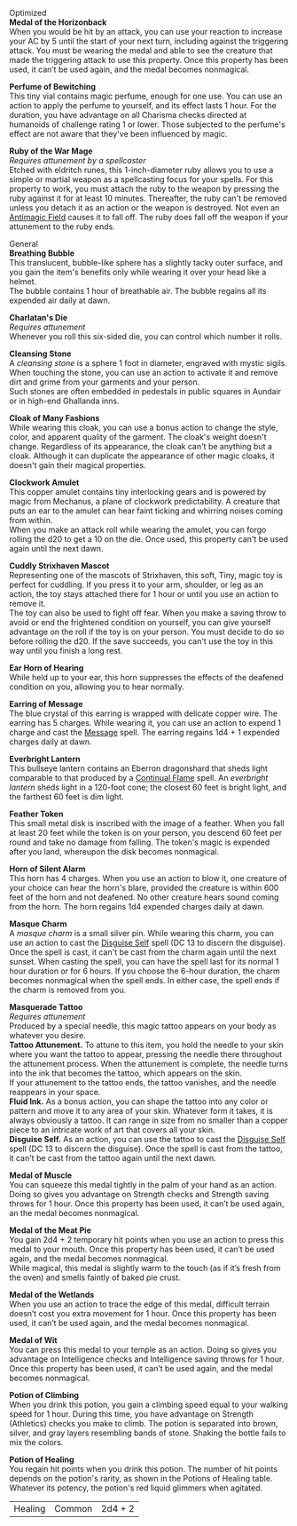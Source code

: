 Optimized  
**Medal of the Horizonback**  
When you would be hit by an attack, you can use your reaction to increase your AC by 5 until the start of your next turn, including against the triggering attack. You must be wearing the medal and able to see the creature that made the triggering attack to use this property. Once this property has been used, it can’t be used again, and the medal becomes nonmagical.
 
**Perfume of Bewitching**  
This tiny vial contains magic perfume, enough for one use. You can use an action to apply the perfume to yourself, and its effect lasts 1 hour. For the duration, you have advantage on all Charisma checks directed at humanoids of challenge rating 1 or lower. Those subjected to the perfume's effect are not aware that they've been influenced by magic.
 
**Ruby of the War Mage**  
_Requires attunement by a spellcaster_  
Etched with eldritch runes, this 1-inch-diameter ruby allows you to use a simple or martial weapon as a spellcasting focus for your spells. For this property to work, you must attach the ruby to the weapon by pressing the ruby against it for at least 10 minutes. Thereafter, the ruby can't be removed unless you detach it as an action or the weapon is destroyed. Not even an [Antimagic Field](http://dnd5e.wikidot.com/spell:antimagic-field) causes it to fall off. The ruby does fall off the weapon if your attunement to the ruby ends.
   

General  
**Breathing Bubble**  
This translucent, bubble-like sphere has a slightly tacky outer surface, and you gain the item's benefits only while wearing it over your head like a helmet.  
The bubble contains 1 hour of breathable air. The bubble regains all its expended air daily at dawn.
 
**Charlatan's Die**  
_Requires attunement_  
Whenever you roll this six-sided die, you can control which number it rolls.
 
**Cleansing Stone**  
A _cleansing stone_ is a sphere 1 foot in diameter, engraved with mystic sigils. When touching the stone, you can use an action to activate it and remove dirt and grime from your garments and your person.  
Such stones are often embedded in pedestals in public squares in Aundair or in high-end Ghallanda inns.
 
**Cloak of Many Fashions**  
While wearing this cloak, you can use a bonus action to change the style, color, and apparent quality of the garment. The cloak's weight doesn't change. Regardless of its appearance, the cloak can't be anything but a cloak. Although it can duplicate the appearance of other magic cloaks, it doesn't gain their magical properties.
 
**Clockwork Amulet**  
This copper amulet contains tiny interlocking gears and is powered by magic from Mechanus, a plane of clockwork predictability. A creature that puts an ear to the amulet can hear faint ticking and whirring noises coming from within.  
When you make an attack roll while wearing the amulet, you can forgo rolling the d20 to get a 10 on the die. Once used, this property can't be used again until the next dawn.
 
**Cuddly Strixhaven Mascot**  
Representing one of the mascots of Strixhaven, this soft, Tiny, magic toy is perfect for cuddling. If you press it to your arm, shoulder, or leg as an action, the toy stays attached there for 1 hour or until you use an action to remove it.  
The toy can also be used to fight off fear. When you make a saving throw to avoid or end the frightened condition on yourself, you can give yourself advantage on the roll if the toy is on your person. You must decide to do so before rolling the d20. If the save succeeds, you can't use the toy in this way until you finish a long rest.
 
**Ear Horn of Hearing**  
While held up to your ear, this horn suppresses the effects of the deafened condition on you, allowing you to hear normally.
 
**Earring of Message**  
The blue crystal of this earring is wrapped with delicate copper wire. The earring has 5 charges. While wearing it, you can use an action to expend 1 charge and cast the [Message](http://dnd5e.wikidot.com/spell:message) spell. The earring regains 1d4 + 1 expended charges daily at dawn.
 
**Everbright Lantern**  
This bullseye lantern contains an Eberron dragonshard that sheds light comparable to that produced by a [Continual Flame](http://dnd5e.wikidot.com/spell:continual-flame) spell. An _everbright lantern_ sheds light in a 120-foot cone; the closest 60 feet is bright light, and the farthest 60 feet is dim light.
 
**Feather Token**  
This small metal disk is inscribed with the image of a feather. When you fall at least 20 feet while the token is on your person, you descend 60 feet per round and take no damage from falling. The token's magic is expended after you land, whereupon the disk becomes nonmagical.
 
**Horn of Silent Alarm**  
This horn has 4 charges. When you use an action to blow it, one creature of your choice can hear the horn's blare, provided the creature is within 600 feet of the horn and not deafened. No other creature hears sound coming from the horn. The horn regains 1d4 expended charges daily at dawn.
 
**Masque Charm**  
A _masque charm_ is a small silver pin. While wearing this charm, you can use an action to cast the [Disguise Self](http://dnd5e.wikidot.com/spell:disguise-self) spell (DC 13 to discern the disguise). Once the spell is cast, it can't be cast from the charm again until the next sunset. When casting the spell, you can have the spell last for its normal 1 hour duration or for 6 hours. If you choose the 6-hour duration, the charm becomes nonmagical when the spell ends. In either case, the spell ends if the charm is removed from you.
 
**Masquerade Tattoo**  
_Requires attunement_  
Produced by a special needle, this magic tattoo appears on your body as whatever you desire.  
**Tattoo Attunement.** To attune to this item, you hold the needle to your skin where you want the tattoo to appear, pressing the needle there throughout the attunement process. When the attunement is complete, the needle turns into the ink that becomes the tattoo, which appears on the skin.  
If your attunement to the tattoo ends, the tattoo vanishes, and the needle reappears in your space.  
**Fluid Ink.** As a bonus action, you can shape the tattoo into any color or pattern and move it to any area of your skin. Whatever form it takes, it is always obviously a tattoo. It can range in size from no smaller than a copper piece to an intricate work of art that covers all your skin.  
**Disguise Self.** As an action, you can use the tattoo to cast the [Disguise Self](http://dnd5e.wikidot.com/spell:disguise-self) spell (DC 13 to discern the disguise). Once the spell is cast from the tattoo, it can't be cast from the tattoo again until the next dawn.
 
**Medal of Muscle**  
You can squeeze this medal tightly in the palm of your hand as an action. Doing so gives you advantage on Strength checks and Strength saving throws for 1 hour. Once this property has been used, it can’t be used again, an the medal becomes nonmagical.
 
**Medal of the Meat Pie**  
You gain 2d4 + 2 temporary hit points when you use an action to press this medal to your mouth. Once this property has been used, it can’t be used again, and the medal becomes nonmagical.  
While magical, this medal is slightly warm to the touch (as if it’s fresh from the oven) and smells faintly of baked pie crust.
 
**Medal of the Wetlands**  
When you use an action to trace the edge of this medal, difficult terrain doesn’t cost you extra movement for 1 hour. Once this property has been used, it can’t be used again, and the medal becomes nonmagical.
 
**Medal of Wit**  
You can press this medal to your temple as an action. Doing so gives you advantage on Intelligence checks and Intelligence saving throws for 1 hour. Once this property has been used, it can’t be used again, and the medal becomes nonmagical.
 
**Potion of Climbing**  
When you drink this potion, you gain a climbing speed equal to your walking speed for 1 hour. During this time, you have advantage on Strength (Athletics) checks you make to climb. The potion is separated into brown, silver, and gray layers resembling bands of stone. Shaking the bottle fails to mix the colors.
 
**Potion of Healing**  
You regain hit points when you drink this potion. The number of hit points depends on the potion's rarity, as shown in the Potions of Healing table. Whatever its potency, the potion's red liquid glimmers when agitated.

|   |   |   |
|---|---|---|
|Healing|Common|2d4 + 2|